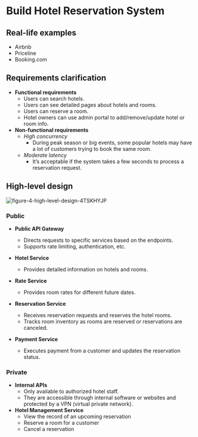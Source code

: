 # Build Hotel Reservation System

## Real-life examples
- Airbnb
- Priceline
- Booking.com

## Requirements clarification
- **Functional requirements**
   - Users can search hotels.
   - Users can see detailed pages about hotels and rooms.
   - Users can reserve a room.
   - Hotel owners can use admin portal to add/remove/update hotel or room info.
- **Non-functional requirements**
   - *High concurrency*
      - During peak season or big events, some popular hotels may have a lot of customers trying to book the same room.
   - *Moderate latency*
      - It’s acceptable if the system takes a few seconds to process a reservation request.

## High-level design

![figure-4-high-level-design-4TSKHYJP](https://github.com/wuyichen24/system-design-interview/assets/8989447/aaaaa998-4e4c-4691-85f9-208f3d6bb93e)

### Public
- **Public API Gateway**
   - Directs requests to specific services based on the endpoints.
   - Supports rate limiting, authentication, etc.

- **Hotel Service**
   - Provides detailed information on hotels and rooms.
- **Rate Service**
   - Provides room rates for different future dates.
- **Reservation Service**
   - Receives reservation requests and reserves the hotel rooms.
   - Tracks room inventory as rooms are reserved or reservations are canceled.
- **Payment Service**
   - Executes payment from a customer and updates the reservation status.

### Private
- **Internal APIs**
   - Only available to authorized hotel staff.
   - They are accessible through internal software or websites and protected by a VPN (virtual private network).
- **Hotel Management Service**
   - View the record of an upcoming reservation
   - Reserve a room for a customer
   - Cancel a reservation
